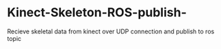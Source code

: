 # Kinect-Skeleton-ROS-publish-
Recieve skeletal data from kinect over UDP connection and publish to ros topic

